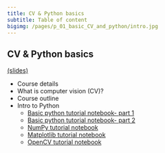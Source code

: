```yaml
---
title: CV & Python basics
subtitle: Table of content
bigimg: /pages/p_01_basic_CV_and_python/intro.jpg
---
```


## **CV & Python basics** 
[(slides)](/computer_vision_course//pages/p_01_basic_CV_and_python/slides/)
   - Course details
   - What is computer vision (CV)?
   - Course outline
   - Intro to Python
     - [Basic python tutorial notebook- part 1](/computer_vision_course//pages/p_01_basic_CV_and_python/1_basic_python_tutorial_nb/)
     - [Basic python tutorial notebook- part 2](/computer_vision_course//pages/p_01_basic_CV_and_python/2_basic_python_tutorial_cont_nb/)
     - [NumPy tutorial notebook](/computer_vision_course//pages/p_01_basic_CV_and_python/3_NumPy_tutorial_nb/)
     - [Matplotlib tutorial notebook](/computer_vision_course//pages/p_01_basic_CV_and_python/4_Matplotlib_tutorial_nb/)
     - [OpenCV tutorial notebook](/computer_vision_course//pages/p_01_basic_CV_and_python/5_OpenCV_tutorial_nb/)
